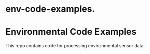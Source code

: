 # env-code-examples.
# Environmental Code Examples
This repo contains code for processing environmental sensor data.
